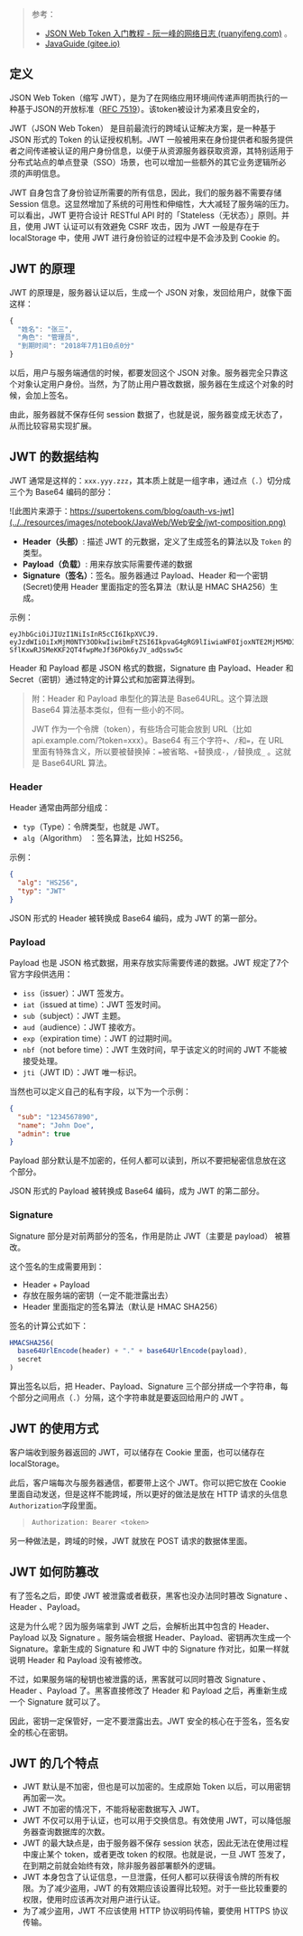 > 参考：
>
> - [JSON Web Token 入门教程 - 阮一峰的网络日志 (ruanyifeng.com)](https://www.ruanyifeng.com/blog/2018/07/json_web_token-tutorial.html) 。
> - [JavaGuide (gitee.io)](https://snailclimb.gitee.io/javaguide/#/docs/system-design/security/jwt-intro)

## 定义

JSON Web Token（缩写 JWT），是为了在网络应用环境间传递声明而执行的一种基于JSON的开放标准（[RFC 7519](https://link.jianshu.com?t=https://tools.ietf.org/html/rfc7519)）。该token被设计为紧凑且安全的，

JWT（JSON Web Token） 是目前最流行的跨域认证解决方案，是一种基于 JSON 形式的 Token 的认证授权机制。JWT 一般被用来在身份提供者和服务提供者之间传递被认证的用户身份信息，以便于从资源服务器获取资源，其特别适用于分布式站点的单点登录（SSO）场景，也可以增加一些额外的其它业务逻辑所必须的声明信息。

JWT 自身包含了身份验证所需要的所有信息，因此，我们的服务器不需要存储 Session 信息。这显然增加了系统的可用性和伸缩性，大大减轻了服务端的压力。可以看出，JWT 更符合设计 RESTful API 时的「Stateless（无状态）」原则。并且，使用 JWT 认证可以有效避免 CSRF 攻击，因为 JWT 一般是存在于 localStorage 中，使用 JWT 进行身份验证的过程中是不会涉及到 Cookie 的。

## JWT 的原理

JWT 的原理是，服务器认证以后，生成一个 JSON 对象，发回给用户，就像下面这样：

```js
{
  "姓名": "张三",
  "角色": "管理员",
  "到期时间": "2018年7月1日0点0分"
}
```

以后，用户与服务端通信的时候，都要发回这个 JSON 对象。服务器完全只靠这个对象认定用户身份。当然，为了防止用户篡改数据，服务器在生成这个对象的时候，会加上签名。

由此，服务器就不保存任何 session 数据了，也就是说，服务器变成无状态了，从而比较容易实现扩展。

## JWT 的数据结构

JWT 通常是这样的：`xxx.yyy.zzz`，其本质上就是一组字串，通过点（`.`）切分成三个为 Base64 编码的部分：

![此图片来源于：https://supertokens.com/blog/oauth-vs-jwt](../../resources/images/notebook/JavaWeb/Web安全/jwt-composition.png)

- **Header（头部）**: 描述 JWT 的元数据，定义了生成签名的算法以及 `Token` 的类型。
- **Payload（负载）**: 用来存放实际需要传递的数据
- **Signature（签名）**：签名。服务器通过 Payload、Header 和一个密钥(Secret)使用 Header 里面指定的签名算法（默认是 HMAC SHA256）生成。

示例：

```
eyJhbGciOiJIUzI1NiIsInR5cCI6IkpXVCJ9.
eyJzdWIiOiIxMjM0NTY3ODkwIiwibmFtZSI6IkpvaG4gRG9lIiwiaWF0IjoxNTE2MjM5MDIyfQ.
SflKxwRJSMeKKF2QT4fwpMeJf36POk6yJV_adQssw5c
```

Header 和 Payload 都是 JSON 格式的数据，Signature 由 Payload、Header 和 Secret（密钥）通过特定的计算公式和加密算法得到。

> 附：Header 和 Payload 串型化的算法是 Base64URL。这个算法跟 Base64 算法基本类似，但有一些小的不同。
>
> JWT 作为一个令牌（token），有些场合可能会放到 URL（比如 api.example.com/?token=xxx）。Base64 有三个字符`+`、`/`和`=`，在 URL 里面有特殊含义，所以要被替换掉：`=`被省略、`+`替换成`-`，`/`替换成`_` 。这就是 Base64URL 算法。

### Header

Header 通常由两部分组成：

- `typ`（Type）：令牌类型，也就是 JWT。
- `alg`（Algorithm） ：签名算法，比如 HS256。

示例：

```json
{
  "alg": "HS256",
  "typ": "JWT"
}
```

JSON 形式的 Header 被转换成 Base64 编码，成为 JWT 的第一部分。

### Payload

Payload 也是 JSON 格式数据，用来存放实际需要传递的数据。JWT 规定了7个官方字段供选用：

- `iss`（issuer）：JWT 签发方。
- `iat`（issued at time）：JWT 签发时间。
- `sub`（subject）：JWT 主题。
- `aud`（audience）：JWT 接收方。
- `exp`（expiration time）：JWT 的过期时间。
- `nbf`（not before time）：JWT 生效时间，早于该定义的时间的 JWT 不能被接受处理。
- `jti`（JWT ID）：JWT 唯一标识。

当然也可以定义自己的私有字段，以下为一个示例：

```json
{
  "sub": "1234567890",
  "name": "John Doe",
  "admin": true
}
```

Payload 部分默认是不加密的，任何人都可以读到，所以不要把秘密信息放在这个部分。

JSON 形式的 Payload 被转换成 Base64 编码，成为 JWT 的第二部分。

### Signature

Signature 部分是对前两部分的签名，作用是防止 JWT（主要是 payload） 被篡改。

这个签名的生成需要用到：

- Header + Payload
- 存放在服务端的密钥（一定不能泄露出去）
- Header 里面指定的签名算法（默认是 HMAC SHA256）

签名的计算公式如下：

```js
HMACSHA256(
  base64UrlEncode(header) + "." + base64UrlEncode(payload),
  secret
)
```

算出签名以后，把 Header、Payload、Signature 三个部分拼成一个字符串，每个部分之间用点（`.`）分隔，这个字符串就是要返回给用户的 JWT 。

## JWT 的使用方式

客户端收到服务器返回的 JWT，可以储存在 Cookie 里面，也可以储存在 localStorage。

此后，客户端每次与服务器通信，都要带上这个 JWT。你可以把它放在 Cookie 里面自动发送，但是这样不能跨域，所以更好的做法是放在 HTTP 请求的头信息`Authorization`字段里面。

> ```javascript
> Authorization: Bearer <token>
> ```

另一种做法是，跨域的时候，JWT 就放在 POST 请求的数据体里面。

## JWT 如何防篡改

有了签名之后，即使 JWT 被泄露或者截获，黑客也没办法同时篡改 Signature 、Header 、Payload。

这是为什么呢？因为服务端拿到 JWT 之后，会解析出其中包含的 Header、Payload 以及 Signature 。服务端会根据 Header、Payload、密钥再次生成一个 Signature。拿新生成的 Signature 和 JWT 中的 Signature 作对比，如果一样就说明 Header 和 Payload 没有被修改。

不过，如果服务端的秘钥也被泄露的话，黑客就可以同时篡改 Signature 、Header 、Payload 了。黑客直接修改了 Header 和 Payload 之后，再重新生成一个 Signature 就可以了。

因此，密钥一定保管好，一定不要泄露出去。JWT 安全的核心在于签名，签名安全的核心在密钥。

## JWT 的几个特点

- JWT 默认是不加密，但也是可以加密的。生成原始 Token 以后，可以用密钥再加密一次。
- JWT 不加密的情况下，不能将秘密数据写入 JWT。
- JWT 不仅可以用于认证，也可以用于交换信息。有效使用 JWT，可以降低服务器查询数据库的次数。
- JWT 的最大缺点是，由于服务器不保存 session 状态，因此无法在使用过程中废止某个 token，或者更改 token 的权限。也就是说，一旦 JWT 签发了，在到期之前就会始终有效，除非服务器部署额外的逻辑。
- JWT 本身包含了认证信息，一旦泄露，任何人都可以获得该令牌的所有权限。为了减少盗用，JWT 的有效期应该设置得比较短。对于一些比较重要的权限，使用时应该再次对用户进行认证。
- 为了减少盗用，JWT 不应该使用 HTTP 协议明码传输，要使用 HTTPS 协议传输。
